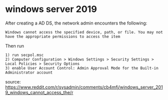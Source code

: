 # windows server 2019

After creating a AD DS, the network admin encounters the following:

```
Windows cannot access the specified device, path, or file. You may not have the appropriate permissions to access the item
```

Then run

```
1) run secpol.msc
2) Computer Configuration > Windows Settings > Security Settings > Local Policies > Security Options
3) enable User Account Control: Admin Approval Mode for the Built-in Administrator account
```

source: https://www.reddit.com/r/sysadmin/comments/cb4mfj/windows_server_2019_windows_cannot_access_the/r